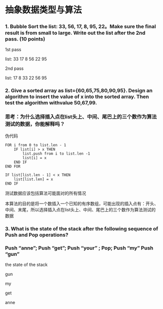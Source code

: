 # 抽象数据类型与算法

### 1. Bubble Sort the list: 33, 56, 17, 8, 95, 22。Make sure the final result is from small to large. Write out the list after the 2nd pass. (10 points)

1st pass

list: 33 17 8 56 22 95

2nd pass

list: 17 8 33 22 56 95

### 2. Give a sorted array as list={60,65,75,80,90,95}. Design an algorithm to insert the value of x into the sorted array. Then test the algorithm withvalue 50,67,99.

### 思考：为什么选择插入点在list头上、中间、尾巴上的三个数作为算法测试的数据，你能解释吗？

伪代码

```
FOR i from 0 to list.len - 1
    IF list[i] > x THEN
        list.push from i to list.len -1
        list[i] = x
    END IF
END FOR

IF list[list.len - 1] < x THEN
    list[list.len] = x
END IF

```
测试数据应该包括算法可能面对的所有情况

本算法的目的是将一个数插入一个已知的有序数组，可能出现的插入点有：开头、中间、末尾，所以选择插入点在list头上、中间、尾巴上的三个数作为算法测试的数据

### 3. What is the state of the stack after the following sequence of Push and Pop operations?

### Push “anne”; Push “get”; Push “your” ; Pop; Push “my” Push “gun” 

the state of the stack

gun

my

get

anne
